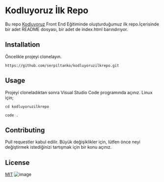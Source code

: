 # **Kodluyoruz İlk Repo**
Bu repo [Kodluyoruz](https://www.kodluyoruz.org/) Front End Eğitiminde oluşturduğumuz ilk repo.İçerisinde bir adet README dosyası, bir adet de index.html barındırıyor. 

## **Installation**
Öncelikle projeyi clonelayın.

```https://github.com/serpiltanko/kodluyoruzilkrepo.git ```

## **Usage**
Projeyi cloneladıktan sonra Visual Studio Code programında açınız. 
Linux için;

```cd kodluyoruzilkrepo```

```code .```

## **Contributing**
Pull requestler kabul edilir. Büyük değişiklikler için, lütfen önce neyi değiştirmek istediğinizi tartışmak için bir konu açınız. 
## **License**
[MIT](https://www.mit.edu/)
![image](Capture.PNG)
